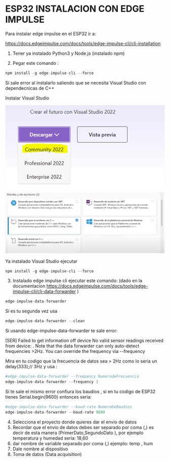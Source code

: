 # ESP32 INSTALACION CON EDGE IMPULSE
<p align="justify">
Para instalar edge impulse en el ESP32 ir a:
</p>

https://docs.edgeimpulse.com/docs/tools/edge-impulse-cli/cli-installation


1. Tener ya instalado Python3 y Node.js (instalado npm)

2. Pegar este comando :
```python
npm install -g edge-impulse-cli --force
```
Sí sale error al instalarlo saliendo que se necesita Visual Studio con dependecnicas de C++ 

Instalar Visual Studio

<p align="center">
  <img src="README-images5\visual-studio.PNG" alt="StepLast">
</p>
<p align="center">
  <img src="README-images5\instalation-option.PNG" alt="StepLast">
</p>

Ya instalado Visual Studio 
ejecutar
```python
npm install -g edge-impulse-cli --force
```
3. Instalado edge impulse cli ejecutar este comando: (dado en la documentacion https://docs.edgeimpulse.com/docs/tools/edge-impulse-cli/cli-data-forwarder  )

```python
edge-impulse-data-forwarder
```
Sí es tu segunda vez usa
```python
edge-impulse-data-forwarder --clean
```
Si usando edge-impulse-data-forwarder te sale error:

[SER] Failed to get information off device No valid sensor readings received from device: . Note that the data forwarder can only auto-detect frequencies >2Hz. You can override the frequency via --frequency

Mira en tu codigo que la frecuencia de datos sea > 2Hz como lo seria un delay(333);// 3Hz y usa :

```python
#edge-impulse-data-forwarder --frequency NumerodeFrecuencia
edge-impulse-data-forwarder --frequency 3
```
Sí te sale el mismo error confiura los baudios , si en tu codigo de ESP32 tienes Serial.begin(9600) entonces seria:
```python
#edge-impulse-data-forwarder --baud-rate NumeroDeBaudios
edge-impulse-data-forwarder --baud-rate 9600
```
4. Selecciona el proyecto donde quieres dar el envio de datos
5. Recordar que el envio de datos debes ser separado por coma (,) es decir de esta manera (PrimerDato,SegundoDato ), por ejemplo temperatura y humedad seria: 18,60    
6. dar nombre de variable separado por coma (,) ejemplo: temp , hum
7. Dale nombre al dispositivo 
8. Toma de datos (Data acquisition)